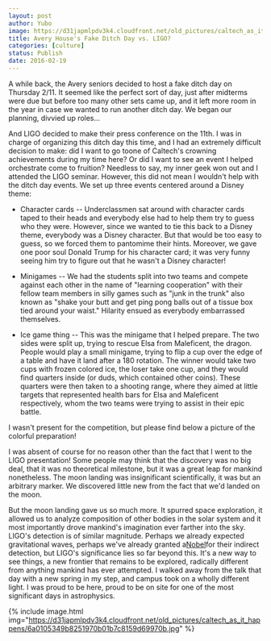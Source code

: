 ```yaml
---
layout: post
author: Yubo
image: https://d31japmlpdv3k4.cloudfront.net/old_pictures/caltech_as_it_happens/6a0105349b8251970b01b8d19fc3d1970c.jpg
title: Avery House's Fake Ditch Day vs. LIGO?
categories: [culture]
status: Publish
date: 2016-02-19
---
```


A while back, the Avery seniors decided to host a fake ditch day on Thursday 2/11. It seemed like the perfect sort of day, just after midterms were due but before too many other sets came up, and it left more room in the year in case we wanted to run another ditch day. We began our planning, divvied up roles...

And LIGO decided to make their press conference on the 11th. I was in charge of organizing this ditch day this time, and I had an extremely difficult decision to make: did I want to go toone of Caltech's crowning achievements during my time here? Or did I want to see an event I helped orchestrate come to fruition?
Needless to say, my inner geek won out and I attended the LIGO seminar. However, this did not mean I wouldn't help with the ditch day events. We set up three events centered around a Disney theme:

- Character cards -- Underclassmen sat around with character cards taped to their heads and everybody else had to help them try to guess who they were. However, since we wanted to tie this back to a Disney theme, everybody was a Disney character. But that would be too easy to guess, so we forced them to pantomime their hints. Moreover, we gave one poor soul Donald Trump for his character card; it was very funny seeing him try to figure out that he wasn't a Disney character!
- Minigames -- We had the students split into two teams and compete against each other in the name of "learning cooperation" with their fellow team members in silly games such as "junk in the trunk" also known as "shake your butt and get ping pong balls out of a tissue box tied around your waist." Hilarity ensued as everybody embarrassed themselves.

- Ice game thing -- This was the minigame that I helped prepare. The two sides were split up, trying to rescue Elsa from Maleficent, the dragon. People would play a small minigame, trying to flip a cup over the edge of a table and have it land after a 180 rotation. The winner would take two cups with frozen colored ice, the loser take one cup, and they would find quarters inside (or duds, which contained other coins). These quarters were then taken to a shooting range, where they aimed at little targets that represented health bars for Elsa and Maleficent respectively, whom the two teams were trying to assist in their epic battle.

I wasn't present for the competition, but please find below a picture of the colorful preparation!

I was absent of course for no reason other than the fact that I went to the LIGO presentation! Some people may think that the discovery was no big deal, that it was no theoretical milestone, but it was a great leap for mankind nonetheless. The moon landing was insignificant scientifically, it was but an arbitrary marker. We discovered little new from the fact that we'd landed on the moon.

But the moon landing gave us so much more. It spurred space exploration, it allowed us to analyze composition of other bodies in the solar system and it most importantly drove mankind's imagination ever farther into the sky. LIGO's detection is of similar magnitude. Perhaps we already expected gravitational waves, perhaps we've already granted a<a href="https://en.wikipedia.org/wiki/PSR_B1913%2B16">Nobel</a>for their indirect detection, but LIGO's significance lies so far beyond this. It's a new way to see things, a new frontier that remains to be explored, radically different from anything mankind has ever attempted. I walked away from the talk that day with a new spring in my step, and campus took on a wholly different light. I was proud to be here, proud to be on site for one of the most significant days in astrophysics.


{% include image.html img="https://d31japmlpdv3k4.cloudfront.net/old_pictures/caltech_as_it_happens/6a0105349b8251970b01b7c8159d69970b.jpg" %}
